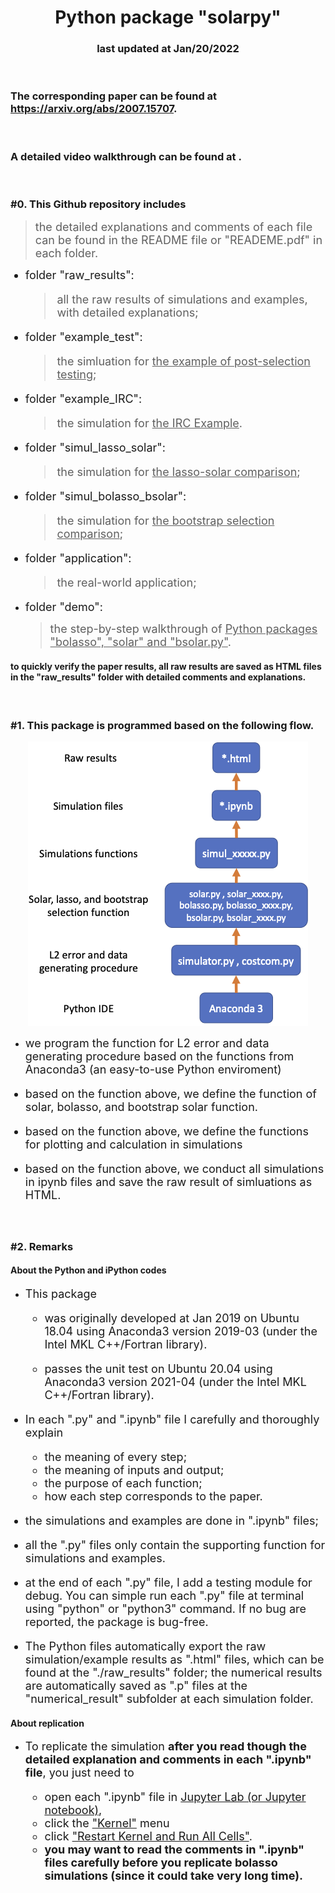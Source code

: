 <center><h1>Python package "solarpy"</h1></center>
<center><h3>last updated at Jan/20/2022</h3></center>

<br>

### The corresponding paper can be found at https://arxiv.org/abs/2007.15707.

<br>

### A detailed video walkthrough can be found at .

<br>

### #0. This Github repository includes
> <font size="4"> the detailed explanations and comments of each file can be found in the README file or "READEME.pdf" in each folder.

* folder "raw_results": 
  >all the raw results of simulations and examples, with detailed explanations;
* folder "example_test":
  > the simluation for <u>the example of post-selection testing</u>;
* folder "example_IRC":
  > the simulation for <u>the IRC Example</u>.
* folder "simul_lasso_solar":
  > the simulation for <u>the lasso-solar comparison</u>;
* folder "simul_bolasso_bsolar":
  > the simulation for <u>the bootstrap selection comparison</u>;
* folder "application":
  > the real-world application;
* folder "demo":
  > the step-by-step walkthrough of <u>Python packages "bolasso", "solar" and "bsolar.py"</u>. </font>

#### to quickly verify the paper results, all raw results are saved as HTML files in the "raw_results" folder with detailed comments and explanations.

<br>

### #1. This package is programmed based on the following flow.

<p align="center">
  <img src="flow.png">
</p>

* <font size="4.5"> we program the function for L2 error and data generating procedure based on the functions from Anaconda3 (an easy-to-use Python enviroment)

* based on the function above, we define the function of solar, bolasso, and bootstrap solar function.

* based on the function above, we define the functions for plotting and calculation in simulations

* based on the function above, we conduct all simulations in ipynb files and save the raw result of simluations as HTML.
</font>

<br>

### #2. Remarks

#### About the Python and iPython codes

* <font size="4.5"> This package 
  * was originally developed at Jan 2019 on Ubuntu 18.04 using Anaconda3 version 2019-03 (under the Intel MKL C++/Fortran library).
  
  * passes the unit test on Ubuntu 20.04 using Anaconda3 version 2021-04 (under the Intel MKL C++/Fortran library).

* In each ".py" and ".ipynb" file I carefully and thoroughly explain
  * the meaning of every step;
  * the meaning of inputs and output;
  * the purpose of each function;
  * how each step corresponds to the paper.

* the simulations and examples are done in ".ipynb" files;

* all the ".py" files only contain the supporting function for simulations and examples.

* at the end of each ".py" file, I add a testing module for debug. You can simple run each ".py" file at terminal using "python" or "python3" command. If no bug are reported, the package is bug-free.

* The Python files automatically export the raw simulation/example results as ".html" files, which can be found at the "./raw_results" folder; the numerical results are automatically saved as ".p" files at the "numerical_result" subfolder at each simulation folder.

</font>

#### About replication

* <font size="4.5"> To replicate the simulation **after you read though the detailed explanation and comments in each ".ipynb" file**, you just need to
  * open each ".ipynb" file in <u>Jupyter Lab (or Jupyter notebook)</u>,
  * click the <u>"Kernel"</u> menu
  * click <u>"Restart Kernel and Run All Cells"</u>.
  * **you may want to read the comments in ".ipynb" files carefully before you replicate bolasso simulations (since it could take very long time).**
    
</font>